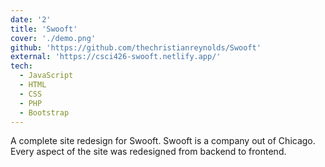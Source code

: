 ```yaml
---
date: '2'
title: 'Swooft'
cover: './demo.png'
github: 'https://github.com/thechristianreynolds/Swooft'
external: 'https://csci426-swooft.netlify.app/'
tech:
  - JavaScript
  - HTML
  - CSS
  - PHP
  - Bootstrap
---
```


A complete site redesign for Swooft. Swooft is a company out of Chicago. Every aspect of the site was redesigned from backend to frontend.
